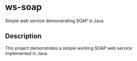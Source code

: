 # ws-soap
Simple web service demonstrating SOAP in Java

## Description

This project demonstrates a simple working SOAP web service implemented in Java.
